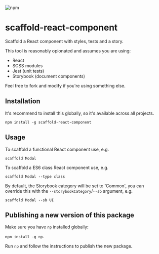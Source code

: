 ![npm](https://img.shields.io/npm/v/scaffold-react-component)

# scaffold-react-component

Scaffold a React component with styles, tests and a story.

This tool is reasonably opionated and assumes you are using:

* React
* SCSS modules
* Jest (unit tests)
* Storybook (document components) 

Feel free to fork and modify if you're using something else.

## Installation
It's recommend to install this globally, so it's available across all projects.

`npm install -g scaffold-react-component`

## Usage

To scaffold a functional React component use, e.g.

`scaffold Modal`

To scaffold a ES6 class React component use, e.g.

`scaffold Modal --type class`

By default, the Storybook category will be set to 'Common', you can override this with the `--storybookCategory`/`--sb` argument, e.g.

`scaffold Modal --sb UI`

## Publishing a new version of this package
Make sure you have `np` installed globally: 

`npm install -g np`.

Run `np` and follow the instructions to publish the new package.